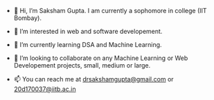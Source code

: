- 👋 Hi, I’m Saksham Gupta. I am currently a sophomore in college (IIT Bombay).

- 👀 I’m interested in web and software developement.
- 🌱 I’m currently learning DSA and Machine Learning.

- 💞️ I’m looking to collaborate on any Machine Learning or Web Developement projects, small, medium or large.
- 📫 You can reach me at drsakshamgupta@gmail.com or 20d170037@iitb.ac.in

<!---
Saksham-Gupta-off/Saksham-Gupta-off is a ✨ special ✨ repository because its `README.md` (this file) appears on your GitHub profile.
You can click the Preview link to take a look at your changes.
--->
